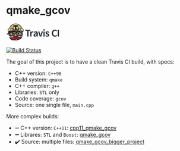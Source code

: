 # qmake_gcov

![Travis CI](TravisCI.png)

[![Build Status](https://travis-ci.org/richelbilderbeek/qmake_gcov.svg?branch=master)](https://travis-ci.org/richelbilderbeek/qmake_gcov)

The goal of this project is to have a clean Travis CI build, with specs:
 * C++ version: `C++98`
 * Build system: `qmake`
 * C++ compiler: `g++`
 * Libraries: `STL` only
 * Code coverage: `gcov`
 * Source: one single file, `main.cpp`

More complex builds:
 * :heavy_minus_sign: C++ version: `C++11`: [cpp11_qmake_gcov](www.github.com/richelbilderbeek/cpp11_qmake_gcov)
 * :heavy_minus_sign: Librares: `STL` and `Boost`: [qmake_gcov](www.github.com/richelbilderbeek/qmake_boost_gcov)
 * :heavy_check_mark: Source: multiple files: [qmake_gcov_bigger_project](www.github.com/richelbilderbeek/cpp11_qmake_gcov_bigger_project)
